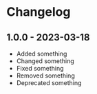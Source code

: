 # Changelog

## 1.0.0 - 2023-03-18

- Added something
- Changed something
- Fixed something
- Removed something
- Deprecated something
